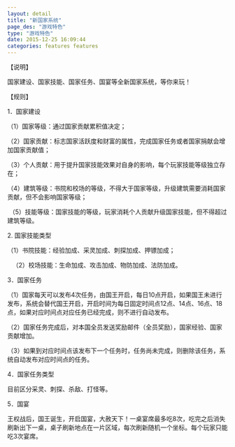 ```yaml
---
layout: detail
title: "新国家系统"
page_des: "游戏特色"
type: "游戏特色"
date: 2015-12-25 16:09:44
categories: features features
--- 
```

<p>【说明】</p><p>国家建设、国家技能、国家任务、国宴等全新国家系统，等你来玩！</p><p>【规则】</p><p>1．国家建设</p><p>（1）国家等级：通过国家贡献累积值决定；</p><p>（2）国家贡献：标志国家活跃度和财富的属性，完成国家任务或者国家捐献会增加国家贡献值；</p><p>（3）个人贡献：用于提升国家技能效果对自身的影响，每个玩家技能等级独立存在；</p><p>（4）建筑等级：书院和校场的等级，不得大于国家等级，升级建筑需要消耗国家贡献，但不会影响国家等级；</p><p>&nbsp;（5）技能等级：国家技能的等级，玩家消耗个人贡献升级国家技能，但不得超过建筑等级。</p><p>2. 国家技能类型</p><p>（1）书院技能：经验加成、采灵加成、刺探加成、押镖加成；</p><p>&nbsp; &nbsp;（2）校场技能：生命加成、攻击加成、物防加成、法防加成。</p><p>3．国家任务</p><p>（1）国家每天可以发布4次任务，由国王开启，每日10点开启，如果国王未进行发布，系统会替代国王开启，开启时间为每日固定时间点12点、14点、16点、18点，如果对应时间点对应任务已经完成，则不进行自动发布。</p><p>（2）国家任务完成后，对本国全员发送奖励邮件（全员奖励），国家经验、国家贡献增加。</p><p>（3）如果到对应时间点该发布下一个任务时，任务尚未完成，则删除该任务，系统自动发布对应时间点的任务。</p><p>4．国家任务类型</p><p>目前区分采灵、刺探、杀敌、打怪等。</p><p>5．国宴</p><p>王权战后，国王诞生，开启国宴，大赦天下！一桌宴席最多吃8次，吃完之后消失刷新出下一桌，桌子刷新地点在一片区域，每次刷新随机一个坐标。每个玩家只能吃3次宴席。</p><p><p align="center" style="text-align: left;"><img src="http://dev.36b.me/current/gjqt/img/gonglue/002-1.jpg" title="" alt="" style="float:;border:1px none #000;"></p><p align="center" style="text-align: left;"><p align="center" style="text-align: left;"><img src="http://dev.36b.me/current/gjqt/img/gonglue/002-2.jpg" title="" alt="" style="float:;border:1px none #000;"></p><p align="center"></p></p><p align="center"></p></p><p class="MsoNormal" style="margin: 5pt 0pt; text-indent: 10.5pt; line-height: 18pt;"><span style="font-family: 宋体; letter-spacing: 0pt; font-size: 13.5pt;"><o:p></o:p></span></p><p></p><p></p></ul>
</div>
